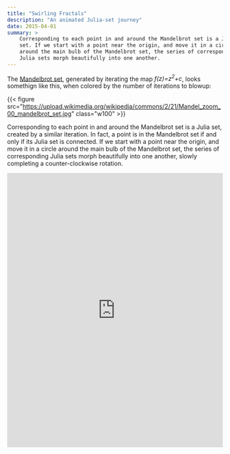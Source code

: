 ```yaml
---
title: "Swirling Fractals"
description: "An animated Julia-set journey"
date: 2015-04-01
summary: >
    Corresponding to each point in and around the Mandelbrot set is a Julia
    set. If we start with a point near the origin, and move it in a circle
    around the main bulb of the Mandelbrot set, the series of corresponding
    Julia sets morph beautifully into one another.
---
```


The [Mandelbrot set](https://en.wikipedia.org/wiki/Mandelbrot_set), generated
by iterating the map _f(z)=z<sup>2</sup>+c_, looks somethign like this, when
colored by the number of iterations to blowup:

{{< figure src="https://upload.wikimedia.org/wikipedia/commons/2/21/Mandel_zoom_00_mandelbrot_set.jpg"
class="w100" >}}

Corresponding to each point in and around the Mandelbrot set is a Julia set, 
created by a similar iteration. In fact, a point is in the Mandelbrot set if
and only if its Julia set is connected. If we start with a point near the origin,
and move it in a circle around the main bulb of the Mandelbrot set, the series
of corresponding Julia sets morph beautifully into one another, slowly
completing a counter-clockwise rotation.

<iframe src="https://corymccartan.github.io/animated-julia-sets/" 
style="width: 100%; border: none" height=640>WebGL required!</iframe>

